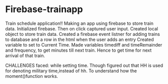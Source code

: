 # Firebase-trainapp
Train schedule application!!
Making an app using firebase to store train data.
Initialized firebase.
Then on click captured user input.
Created local object to store train data.
Created  a firebase event listner for adding trains to database and a row in the html when the user adds an entry
Created variable to set to Current Time.
Made variables timediff and timeRemainder and frequency, to get minutes till next train.
Hence to get time for next arrival of that train.

CHALLENGES faced: 
while setting time.
Though figured out that HH is used for denoting military time,instead of hh.
To understand how the moment()function works.


